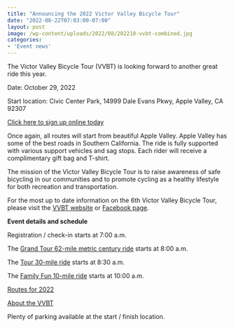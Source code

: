 ```yaml
---
title: "Announcing the 2022 Victor Valley Bicycle Tour"
date: "2022-08-22T07:03:00-07:00"
layout: post
image: /wp-content/uploads/2022/08/202210-vvbt-combined.jpg
categories:
- 'Event news'
---
```


The Victor Valley Bicycle Tour (VVBT) is looking forward to another great ride this year.

Date: October 29, 2022

Start location: Civic Center Park, 14999 Dale Evans Pkwy, Apple Valley, CA 92307

[Click here to sign up online today](https://www.active.com/apple-valley-ca/cycling/races/victor-valley-bicycle-tour-2021)

Once again, all routes will start from beautiful Apple Valley. Apple Valley has some of the best roads in Southern California. The ride is fully supported with various support vehicles and sag stops. Each rider will receive a complimentary gift bag and T-shirt.

The mission of the Victor Valley Bicycle Tour is to raise awareness of safe bicycling in our communities and to promote cycling as a healthy lifestyle for both recreation and transportation.

For the most up to date information on the 6th Victor Valley Bicycle Tour, please visit the [VVBT website](https://www.victorvalleybicycletour.com) or [Facebook page](https://www.facebook.com/victorvalleybicycletour).

**Event details and schedule**

Registration / check-in starts at 7:00 a.m.

The [Grand Tour 62-mile metric century ride](https://ridewithgps.com/routes/35741051) starts at 8:00 a.m.

The [Tour 30-mile ride](https://ridewithgps.com/routes/36058784) starts at 8:30 a.m.

The [Family Fun 10-mile ride](https://ridewithgps.com/routes/35871975) starts at 10:00 a.m.

[Routes for 2022](https://www.victorvalleybicycletour.com/routes/)

[About the VVBT](https://www.victorvalleybicycletour.com/about-us-faq/)

Plenty of parking available at the start / finish location.